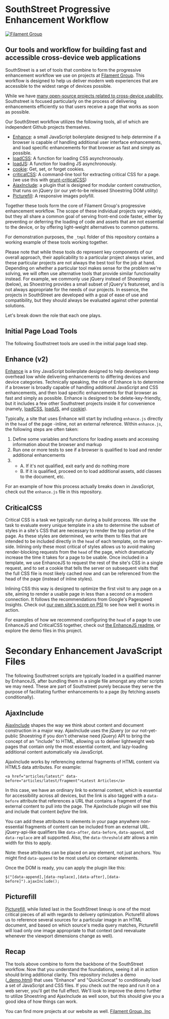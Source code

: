 # SouthStreet Progressive Enhancement Workflow

[![Filament Group](http://filamentgroup.com/images/fg-logo-positive-sm-crop.png) ](http://www.filamentgroup.com/)

## Our tools and workflow for building fast and accessible cross-device web applications

SouthStreet is a set of tools that combine to form the progressive enhancement workflow we use on projects at [Filament Group](http://filamentgroup.com). This workflow is designed to help us deliver modern web experiences that are accessible to the widest range of devices possible.

While we have [many open-source projects related to cross-device usability](http://filamentgroup.com/code/), Southstreet is focused particularly on the process of delivering enhancements efficiently so that users receive a page that works as soon as possible.

Our SouthStreet workflow utilizes the following tools, all of which are independent Github projects themselves.  

- [Enhance](https://github.com/filamentgroup/enhance): a small JavaScript boilerplate designed to help determine if a browser is capable of handling additional user interface enhancements, and load specific enhancements for that browser as fast and simply as possible.
- [loadCSS](https://github.com/filamentgroup/loadCSS): A function for loading CSS asynchronously.
- [loadJS](https://github.com/filamentgroup/loadJS): A function for loading JS asynchronously.
- [cookie](https://github.com/filamentgroup/cookie): Get, set, or forget cookies.
- [criticalCSS](https://github.com/filamentgroup/criticalcss/): A command-line tool for extracting critical CSS for a page. (we use this with [grunt-criticalCSS](https://github.com/filamentgroup/grunt-criticalcss/))
- [AjaxInclude](https://github.com/filamentgroup/Ajax-Include-Pattern/): a plugin that is designed for modular content construction, that runs on jQuery (or our yet-to-be released Shoestring DOM utility)
- [Picturefill](https://github.com/scottjehl/picturefill/): A responsive images polyfill.

Together these tools form the core of Filament Group's progressive enhancement workflow. The scope of these individual projects vary widely, but they all share a common goal of serving front-end code faster, either by preventing or deferring the loading of code and assets that are not essential to the device, or by offering light-weight alternatives to common patterns. 

For demonstration purposes, the `_tmpl` folder of this repository contains a working example of these tools working together.

Please note that while these tools do represent key components of our overall approach, their applicability to a particular project always varies, and these particular projects are not always the best tool for the job at hand. Depending on whether a particular tool makes sense for the problem we're solving, we will often use alternative tools that provide similar functionality instead. For example, we commonly use jQuery instead of Shoestring (below), as Shoestring provides a small subset of jQuery's featureset, and is not always appropriate for the needs of our projects. In essence, the projects in SouthStreet are developed with a goal of ease of use and compatibility, but they should always be evaluated against other potential solutions. 

Let's break down the role that each one plays.

## Initial Page Load Tools

The following Southstreet tools are used in the initial page load step.

## Enhance (v2)

[Enhance](https://github.com/filamentgroup/enhance) is a tiny JavaScript boilerplate designed to help developers keep overhead low while delivering enhancements to differing devices and device categories. Technically speaking, the role of Enhance is to determine if a browser is broadly capable of handling additional JavaScript and CSS enhancements, and then load specific enhancements for that browser as fast and simply as possible. Enhance is designed to be delete-key-friendly, but it includes a few other Southstreet projects inside it for convenience (namely, [loadCSS](https://github.com/filamentgroup/loadCSS), [loadJS](https://github.com/filamentgroup/loadJS), and [cookie](https://github.com/filamentgroup/cookie)).

Typically, a site that uses Enhance will start by including `enhance.js` directly in the `head` of the page -inline, not an external reference. Within `enhance.js`, the following steps are often taken:

1. Define some variables and functions for loading assets and accessing information about the browser and markup
2. Run one or more tests to see if a browser is qualified to load and render additional enhancements
3.   
	- A. If it's not qualified, exit early and do nothing more
	- B. If it is qualified, proceed on to load additional assets, add classes to the document, etc.


For an example of how this process actually breaks down in JavaScript, check out the `enhance.js` file in this repository.

## CriticalCSS
Critical CSS is a task we typically run during a build process. We use the task to evaluate every unique template in a site to determine the subset of styles in a site's CSS that are necessary to render the top portion of the page. As these styles are determined, we write them to files that are intended to be included directly in the `head` of each template, on the server-side. Inlining only these most critical of styles allows us to avoid making render-blocking requests from the `head` of the page, which dramatically increase the time it takes for a page to be usable. Once included in a template, we use EnhanceJS to request the rest of the site's CSS in a single request, and to set a cookie that tells the server on subsequent visits that the full CSS file is most likely cached now and can be referenced from the head of the page (instead of inline styles).

Inlining CSS this way is designed to optimize the first visit to any page on a site, aiming to render a usable page in less than a second on a modern connection. It follows the recommendations from Google's Pagespeed Insights. Check out [our own site's score on PSI](https://developers.google.com/speed/pagespeed/insights/?url=filamentgroup.com) to see how well it works in action.

For examples of how we recommend configuring the `head` of a page to use EnhanceJS and CriticalCSS together, check out [the EnhanceJS readme](https://github.com/filamentgroup/enhance#how-to-use), or explore the demo files in this project.


# Secondary Enhancement JavaScript Files

The following Southstreet scripts are typically loaded in a qualified manner by EnhanceJS, after bundling them in a single file amongst any other scripts we may need. These are part of Southstreet purely because they serve the purpose of facilitating further enhancements to a page (by fetching assets conditionally).

## AjaxInclude

[AjaxInclude](https://github.com/filamentgroup/Ajax-Include-Pattern) shapes the way we think about content and document construction in a major way. AjaxInclude uses the jQuery (or our not-yet-public Shoestring if you don't otherwise need jQuery) API to bring the concept of an "include" to HTML, allowing us to deliver lightweight web pages that contain only the most essential content, and lazy-loading additional content automatically via JavaScript.

AjaxInclude works by referencing external fragments of HTML content via HTML5 data attributes. For example:

    <a href="articles/latest/" data-before="articles/latest/fragment">Latest Articles</a>

In this case, we have an ordinary link to external content, which is essential for accessibility across all devices, but the link is also tagged with a `data-before` attribute that references a URL that contains a fragment of that external content to pull into the page. The AjaxInclude plugin will see this and include that content _before_ the link.

You can add these attributes to elements in your page anywhere non-essential fragments of content can be included from an external URL. jQuery-api-like qualifiers like `data-after`, `data-before`, `data-append`, and `data-replace` are all supported. Also, the `data-threshold` attr allows a min width for this to apply.

Note: these attributes can be placed on any element, not just anchors. You might find `data-append` to be most useful on container elements.

Once the DOM is ready, you can apply the plugin like this: 

    $("[data-append],[data-replace],[data-after],[data-before]").ajaxInclude();
	

## Picturefill

[Picturefill](https://github.com/scottjehl/picturefill/), while listed last in the SouthStreet lineup is one of the most critical pieces of all with regards to delivery optimization. 
Picturefill allows us to reference several sources for a particular image in an HTML document, and based on which source's media query matches, Picturefill will load only one image appropriate to that context (and reevaluate whenever the viewport dimensions change as well).


## Recap

The tools above combine to form the backbone of the SouthStreet workflow. Now that you understand the foundations, seeing it all in action should bring additional clarity. This repository includes a demo ([_demo.html](https://github.com/filamentgroup/enhance/blob/master/_demo.html)) that uses "Enhance" and "QuickConcat" to conditionally load a set of JavaScript and CSS files. If you check out the repo and run it on a web server, you'll get the full effect. We'll look to improve the demo further to utilize Shoestring and AjaxInclude as well soon, but this should give you a good idea of how things can work.

You can find more projects at our website as well. [Filament Group, Inc](http://filamentgroup.com/code)

